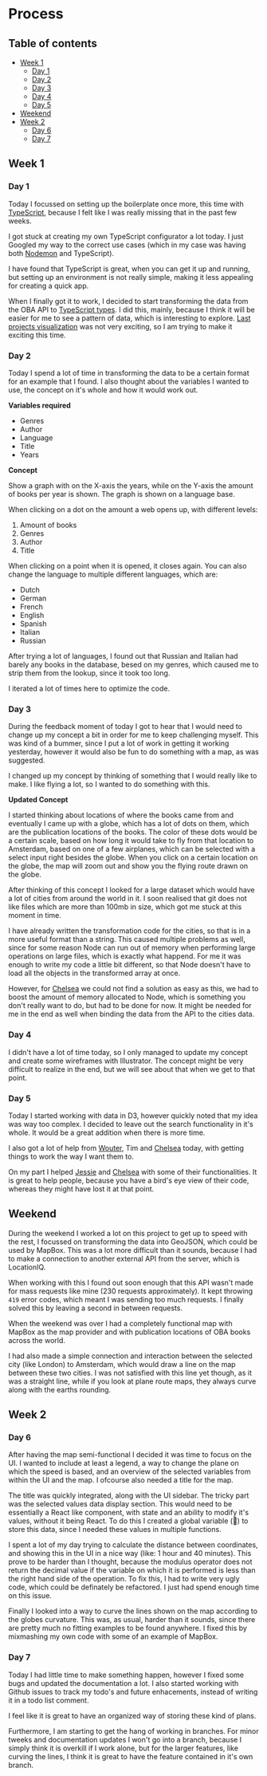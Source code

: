 # Process

## Table of contents

* [Week 1](#Week-1)
    * [Day 1](#Day-1)
    * [Day 2](#Day-2)
    * [Day 3](#Day-3)
    * [Day 4](#Day-4)
    * [Day 5](#Day-5)
* [Weekend](#Weekend)
* [Week 2](#Week-2)
    * [Day 6](#Day-6)
    * [Day 7](#Day-7)

## Week 1

### Day 1

Today I focussed on setting up the boilerplate once more, this time with [TypeScript](typescript), because I felt like I was really missing that in the past few weeks.

I got stuck at creating my own TypeScript configurator a lot today.
I just Googled my way to the correct use cases (which in my case was having both [Nodemon](nodemon) and TypeScript).

I have found that TypeScript is great, when you can get it up and running, but setting up an environment is not really simple, making it less appealing for creating a quick app.

When I finally got it to work, I decided to start transforming the data from the OBA API to [TypeScript types](../api/types/Query.ts).
I did this, mainly, because I think it will be easier for me to see a pattern of data, which is interesting to explore.
[Last projects visualization](https://beta.observablehq.com/@maikxx/division-of-books-per-language-at-the-oba) was not very exciting, so I am trying to make it exciting this time.

### Day 2

Today I spend a lot of time in transforming the data to be a certain format for an example that I found.
I also thought about the variables I wanted to use, the concept on it's whole and how it would work out.

**Variables required**

* Genres
* Author
* Language
* Title
* Years

**Concept**

Show a graph with on the X-axis the years, while on the Y-axis the amount of books per year is shown.
The graph is shown on a language base.

When clicking on a dot on the amount a web opens up, with different levels:

1. Amount of books
2. Genres
3. Author
4. Title

When clicking on a point when it is opened, it closes again. You can also change the language to multiple different languages, which are:

* Dutch
* German
* French
* English
* Spanish
* Italian
* Russian

After trying a lot of languages, I found out that Russian and Italian had barely any books in the database, besed on my genres, which caused me to strip them from the lookup, since it took too long.

I iterated a lot of times here to optimize the code.

### Day 3

During the feedback moment of today I got to hear that I would need to change up my concept a bit in order for me to keep challenging myself. This was kind of a bummer, since I put a lot of work in getting it working yesterday, however it would also be fun to do something with a map, as was suggested.

I changed up my concept by thinking of something that I would really like to make.
I like flying a lot, so I wanted to do something with this.

**Updated Concept**

I started thinking about locations of where the books came from and eventually I came up with a globe, which has a lot of dots on them, which are the publication locations of the books.
The color of these dots would be a certain scale, based on how long it would take to fly from that location to Amsterdam, based on one of a few airplanes, which can be selected with a select input right besides the globe.
When you click on a certain location on the globe, the map will zoom out and show you the flying route drawn on the globe.

After thinking of this concept I looked for a large dataset which would have a lot of cities from around the world in it. I soon realised that git does not like files which are more than 100mb in size, which got me stuck at this moment in time.

I have already written the transformation code for the cities, so that is in a more useful format than a string.
This caused multiple problems as well, since for some reason Node can run out of memory when performing large operations on large files, which is exactly what happend. For me it was enough to write my code a little bit different, so that Node doesn't have to load all the objects in the transformed array at once.

However, for [Chelsea](https://github.com/chelseadoeleman) we could not find a solution as easy as this, we had to boost the amount of memory allocated to Node, which is something you don't really want to do, but had to be done for now. It might be needed for me in the end as well when binding the data from the API to the cities data.

### Day 4

I didn't have a lot of time today, so I only managed to update my concept and create some wireframes with Illustrator.
The concept might be very difficult to realize in the end, but we will see about that when we get to that point.

### Day 5

Today I started working with data in D3, however quickly noted that my idea was way too complex. I decided to leave out the search functionality in it's whole.
It would be a great addition when there is more time.

I also got a lot of help from [Wouter](https://github.com/maanlamp), Tim and [Chelsea](https://github.com/chelseadoeleman) today, with getting things to work the way I want them to.

On my part I helped [Jessie](https://github.com/jessiemasonx) and [Chelsea](https://github.com/chelseadoeleman) with some of their functionalities. It is great to help people, because you have a bird's eye view of their code, whereas they might have lost it at that point.

## Weekend

During the weekend I worked a lot on this project to get up to speed with the rest, I focussed on transforming the data into GeoJSON, which could be used by MapBox. This was a lot more difficult than it sounds, because I had to make a connection to another external API from the server, which is LocationIQ.

When working with this I found out soon enough that this API wasn't made for mass requests like mine (230 requests approximately). It kept throwing `419` error codes, which meant I was sending too much requests. I finally solved this by leaving a second in between requests.

When the weekend was over I had a completely functional map with MapBox as the map provider and with publication locations of OBA books across the world.

I had also made a simple connection and interaction between the selected city (like London) to Amsterdam, which would draw a line on the map between these two cities.
I was not satisfied with this line yet though, as it was a straight line, while if you look at plane route maps, they always curve along with the earths rounding.

## Week 2

### Day 6

After having the map semi-functional I decided it was time to focus on the UI. I wanted to include at least a legend, a way to change the plane on which the speed is based, and an overview of the selected variables from within the UI and the map. I ofcourse also needed a title for the map.

The title was quickly integrated, along with the UI sidebar.
The tricky part was the selected values data display section.
This would need to be essentially a React like component, with state and an ability to modify it's values, without it being React. To do this I created a global variable (👀) to store this data, since I needed these values in multiple functions.

I spent a lot of my day trying to calculate the distance between coordinates, and showing this in the UI in a nice way (like: 1 hour and 40 minutes). This prove to be harder than I thought, because the modulus operator does not return the decimal value if the variable on which it is performed is less than the right hand side of the operation.
To fix this, I had to write very ugly code, which could be definately be refactored. I just had spend enough time on this issue.

Finally I looked into a way to curve the lines shown on the map according to the globes curvature.
This was, as usual, harder than it sounds, since there are pretty much no fitting examples to be found anywhere.
I fixed this by mixmashing my own code with some of an example of MapBox.

### Day 7

Today I had little time to make something happen, however I fixed some bugs and updated the documentation a lot.
I also started working with Github issues to track my todo's and future enhacements, instead of writing it in a todo list comment.

I feel like it is great to have an organized way of storing these kind of plans.

Furthermore, I am starting to get the hang of working in branches. For minor tweeks and documentation updates I won't go into a branch, because I simply think it is overkill if I work alone, but for the larger features, like curving the lines, I think it is great to have the feature contained in it's own branch.

<!-- Links -->
[nodemon]: https://nodemon.io
[typescript]: https://www.typescriptlang.org